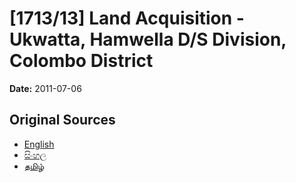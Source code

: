 # [1713/13] Land Acquisition - Ukwatta, Hamwella D/S Division, Colombo District

**Date:** 2011-07-06

## Original Sources

- [English](https://documents.gov.lk/view/extra-gazettes/2011/7/1713-13_E.pdf)
- [සිංහල](https://documents.gov.lk/view/extra-gazettes/2011/7/1713-13_S.pdf)
- [தமிழ்](https://documents.gov.lk/view/extra-gazettes/2011/7/1713-13_T.pdf)
